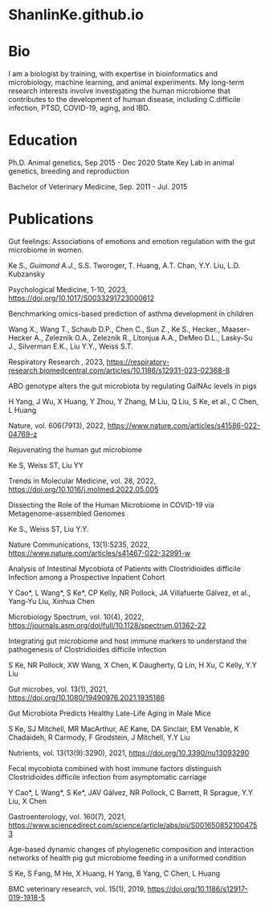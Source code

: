 # ShanlinKe.github.io

# Bio
I am a biologist by training, with expertise in bioinformatics and microbiology, machine learning, and animal experiments. My long-term research interests involve investigating the human microbiome that contributes to the development of human disease, including C.difficile infection, PTSD, COVID-19, aging, and IBD.

# Education
Ph.D. Animal genetics, Sep 2015 - Dec 2020
State Key Lab in animal genetics, breeding and reproduction

Bachelor of Veterinary Medicine, Sep. 2011 - Jul. 2015


# Publications
Gut feelings: Associations of emotions and emotion regulation with the gut microbiome in women.

Ke S.*, Guimond A.J.*, S.S. Tworoger, T. Huang, A.T. Chan, Y.Y. Liu, L.D. Kubzansky

Psychological Medicine, 1-10, 2023, https://doi.org/10.1017/S0033291723000612

Benchmarking omics-based prediction of asthma development in children

Wang X., Wang T., Schaub D.P., Chen C., Sun Z., Ke S., Hecker., Maaser-Hecker A., Zeleznik O.A., Zeleznik R., Litonjua A.A., DeMeo D.L., Lasky-Su J., Silverman E.K., Liu Y.Y., Weiss S.T.

Respiratory Research , 2023, https://respiratory-research.biomedcentral.com/articles/10.1186/s12931-023-02368-8

ABO genotype alters the gut microbiota by regulating GalNAc levels in pigs

H Yang, J Wu, X Huang, Y Zhou, Y Zhang, M Liu, Q Liu, S Ke, et al., C Chen, L Huang

Nature, vol. 606(7913), 2022, https://www.nature.com/articles/s41586-022-04769-z

Rejuvenating the human gut microbiome

Ke S, Weiss ST, Liu YY

Trends in Molecular Medicine, vol. 28, 2022, https://doi.org/10.1016/j.molmed.2022.05.005

Dissecting the Role of the Human Microbiome in COVID-19 via Metagenome-assembled Genomes

Ke S., Weiss ST, Liu Y.Y.

Nature Communications, 13(1):5235, 2022, https://www.nature.com/articles/s41467-022-32991-w

Analysis of Intestinal Mycobiota of Patients with Clostridioides difficile Infection among a Prospective Inpatient Cohort

Y Cao*, L Wang*, S Ke*, CP Kelly, NR Pollock, JA Villafuerte Gálvez, et al., Yang-Yu Liu, Xinhua Chen

Microbiology Spectrum, vol. 10(4), 2022, https://journals.asm.org/doi/full/10.1128/spectrum.01362-22

Integrating gut microbiome and host immune markers to understand the pathogenesis of Clostridioides difficile infection

S Ke, NR Pollock, XW Wang, X Chen, K Daugherty, Q Lin, H Xu, C Kelly, Y.Y Liu

Gut microbes, vol. 13(1), 2021, https://doi.org/10.1080/19490976.2021.1935186

Gut Microbiota Predicts Healthy Late-Life Aging in Male Mice

S Ke, SJ Mitchell, MR MacArthur, AE Kane, DA Sinclair, EM Venable, K Chadaideh, R Carmody, F Grodstein, J Mitchell, Y.Y Liu

Nutrients, vol. 13(13(9):3290), 2021, https://doi.org/10.3390/nu13093290

Fecal mycobiota combined with host immune factors distinguish Clostridioides difficile infection from asymptomatic carriage

Y Cao*, L Wang*, S Ke*, JAV Gálvez, NR Pollock, C Barrett, R Sprague, Y.Y Liu, X Chen

Gastroenterology, vol. 160(7), 2021, https://www.sciencedirect.com/science/article/abs/pii/S0016508521004753

Age-based dynamic changes of phylogenetic composition and interaction networks of health pig gut microbiome feeding in a uniformed condition

S Ke, S Fang, M He, X Huang, H Yang, B Yang, C Chen, L Huang

BMC veterinary research, vol. 15(1), 2019, https://doi.org/10.1186/s12917-019-1918-5
